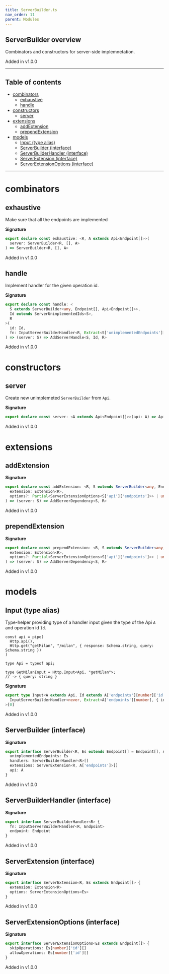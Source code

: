 ```yaml
---
title: ServerBuilder.ts
nav_order: 11
parent: Modules
---
```


## ServerBuilder overview

Combinators and constructors for server-side implemnetation.

Added in v1.0.0

---

<h2 class="text-delta">Table of contents</h2>

- [combinators](#combinators)
  - [exhaustive](#exhaustive)
  - [handle](#handle)
- [constructors](#constructors)
  - [server](#server)
- [extensions](#extensions)
  - [addExtension](#addextension)
  - [prependExtension](#prependextension)
- [models](#models)
  - [Input (type alias)](#input-type-alias)
  - [ServerBuilder (interface)](#serverbuilder-interface)
  - [ServerBuilderHandler (interface)](#serverbuilderhandler-interface)
  - [ServerExtension (interface)](#serverextension-interface)
  - [ServerExtensionOptions (interface)](#serverextensionoptions-interface)

---

# combinators

## exhaustive

Make sure that all the endpoints are implemented

**Signature**

```ts
export declare const exhaustive: <R, A extends Api<Endpoint[]>>(
  server: ServerBuilder<R, [], A>
) => ServerBuilder<R, [], A>
```

Added in v1.0.0

## handle

Implement handler for the given operation id.

**Signature**

```ts
export declare const handle: <
  S extends ServerBuilder<any, Endpoint[], Api<Endpoint[]>>,
  Id extends ServerUnimplementedIds<S>,
  R
>(
  id: Id,
  fn: InputServerBuilderHandler<R, Extract<S['unimplementedEndpoints'][number], { id: Id }>>
) => (server: S) => AddServerHandle<S, Id, R>
```

Added in v1.0.0

# constructors

## server

Create new unimplemeted `ServerBuilder` from `Api`.

**Signature**

```ts
export declare const server: <A extends Api<Endpoint[]>>(api: A) => ApiToServer<A>
```

Added in v1.0.0

# extensions

## addExtension

**Signature**

```ts
export declare const addExtension: <R, S extends ServerBuilder<any, Endpoint[], Api<Endpoint[]>>>(
  extension: Extension<R>,
  options?: Partial<ServerExtensionOptions<S['api']['endpoints']>> | undefined
) => (server: S) => AddServerDependency<S, R>
```

Added in v1.0.0

## prependExtension

**Signature**

```ts
export declare const prependExtension: <R, S extends ServerBuilder<any, Endpoint[], Api<Endpoint[]>>>(
  extension: Extension<R>,
  options?: Partial<ServerExtensionOptions<S['api']['endpoints']>> | undefined
) => (server: S) => AddServerDependency<S, R>
```

Added in v1.0.0

# models

## Input (type alias)

Type-helper providing type of a handler input given the type of the
Api `A` and operation id `Id`.

```
const api = pipe(
  Http.api(),
  Http.get("getMilan", "/milan", { response: Schema.string, query: Schema.string })
)

type Api = typeof api;

type GetMilanInput = Http.Input<Api, "getMilan">;
// -> { query: string }
```

**Signature**

```ts
export type Input<A extends Api, Id extends A['endpoints'][number]['id']> = Parameters<
  InputServerBuilderHandler<never, Extract<A['endpoints'][number], { id: Id }>>
>[0]
```

Added in v1.0.0

## ServerBuilder (interface)

**Signature**

```ts
export interface ServerBuilder<R, Es extends Endpoint[] = Endpoint[], A extends Api = Api> {
  unimplementedEndpoints: Es
  handlers: ServerBuilderHandler<R>[]
  extensions: ServerExtension<R, A['endpoints']>[]
  api: A
}
```

Added in v1.0.0

## ServerBuilderHandler (interface)

**Signature**

```ts
export interface ServerBuilderHandler<R> {
  fn: InputServerBuilderHandler<R, Endpoint>
  endpoint: Endpoint
}
```

Added in v1.0.0

## ServerExtension (interface)

**Signature**

```ts
export interface ServerExtension<R, Es extends Endpoint[]> {
  extension: Extension<R>
  options: ServerExtensionOptions<Es>
}
```

Added in v1.0.0

## ServerExtensionOptions (interface)

**Signature**

```ts
export interface ServerExtensionOptions<Es extends Endpoint[]> {
  skipOperations: Es[number]['id'][]
  allowOperations: Es[number]['id'][]
}
```

Added in v1.0.0
